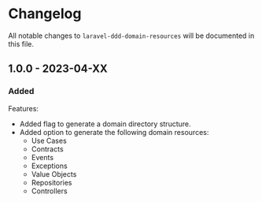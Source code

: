 # Changelog

All notable changes to `laravel-ddd-domain-resources` will be documented in this file.

## 1.0.0 - 2023-04-XX

### Added

Features:

-  Added flag to generate a domain directory structure.
-  Added option to generate the following domain resources:
    -  Use Cases
    -  Contracts
    -  Events
    -  Exceptions
    -  Value Objects
    -  Repositories
    -  Controllers
